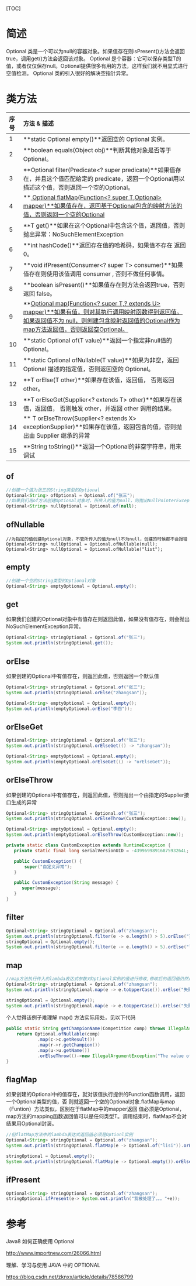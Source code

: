 [TOC]

# 简述
Optional 类是一个可以为null的容器对象。如果值存在则isPresent()方法会返回true，调用get()方法会返回该对象。
Optional 是个容器：它可以保存类型T的值，或者仅仅保存null。Optional提供很多有用的方法，这样我们就不用显式进行空值检测。
Optional 类的引入很好的解决空指针异常。

# 类方法  

| 序号 | 方法 & 描述                                                  |
| :--- | :----------------------------------------------------------- |
| 1    | **static <T> Optional<T> empty()**返回空的 Optional 实例。   |
| 2    | **boolean equals(Object obj)**判断其他对象是否等于 Optional。 |
| 3    | **Optional<T> filter(Predicate<? super <T> predicate)**如果值存在，并且这个值匹配给定的 predicate，返回一个Optional用以描述这个值，否则返回一个空的Optional。 |
| 4    | **<U> Optional<U> flatMap(Function<? super T,Optional<U>> mapper)**如果值存在，返回基于Optional包含的映射方法的值，否则返回一个空的Optional |
| 5    | **T get()**如果在这个Optional中包含这个值，返回值，否则抛出异常：NoSuchElementException |
| 6    | **int hashCode()**返回存在值的哈希码，如果值不存在 返回 0。  |
| 7    | **void ifPresent(Consumer<? super T> consumer)**如果值存在则使用该值调用 consumer , 否则不做任何事情。 |
| 8    | **boolean isPresent()**如果值存在则方法会返回true，否则返回 false。 |
| 9    | **<U>Optional<U> map(Function<? super T,? extends U> mapper)**如果有值，则对其执行调用映射函数得到返回值。如果返回值不为 null，则创建包含映射返回值的Optional作为map方法返回值，否则返回空Optional。 |
| 10   | **static <T> Optional<T> of(T value)**返回一个指定非null值的Optional。 |
| 11   | **static <T> Optional<T> ofNullable(T value)**如果为非空，返回 Optional 描述的指定值，否则返回空的 Optional。 |
| 12   | **T orElse(T other)**如果存在该值，返回值， 否则返回 other。 |
| 13   | **T orElseGet(Supplier<? extends T> other)**如果存在该值，返回值， 否则触发 other，并返回 other 调用的结果。 |
| 14   | **<X extends Throwable> T orElseThrow(Supplier<? extends X> exceptionSupplier)**如果存在该值，返回包含的值，否则抛出由 Supplier 继承的异常 |
| 15   | **String toString()**返回一个Optional的非空字符串，用来调试  |

## of

```java
//创建一个值为张三的String类型的Optional
Optional<String> ofOptional = Optional.of("张三");
//如果我们用of方法创建Optional对象时，所传入的值为null，则抛出NullPointerException如下图所示
Optional<String> nullOptional = Optional.of(null);
```

## ofNullable

```
//为指定的值创建Optional对象，不管所传入的值为null不为null，创建的时候都不会报错
Optional<String> nullOptional = Optional.ofNullable(null);
Optional<String> nullOptional = Optional.ofNullable("list");
```

## empty

```java
//创建一个空的String类型的Optional对象
Optional<String> emptyOptional = Optional.empty();
```

## get

如果我们创建的Optional对象中有值存在则返回此值，如果没有值存在，则会抛出 
NoSuchElementException异常。

```java
Optional<String> stringOptional = Optional.of("张三");
System.out.println(stringOptional.get());
```

## orElse

如果创建的Optional中有值存在，则返回此值，否则返回一个默认值

```java
Optional<String> stringOptional = Optional.of("张三");
System.out.println(stringOptional.orElse("zhangsan"));

Optional<String> emptyOptional = Optional.empty();
System.out.println(emptyOptional.orElse("李四"));
```

## orElseGet

```java
Optional<String> stringOptional = Optional.of("张三");
System.out.println(stringOptional.orElseGet(() -> "zhangsan"));

Optional<String> emptyOptional = Optional.empty();
System.out.println(emptyOptional.orElseGet(() -> "orElseGet"));

```

## orElseThrow

如果创建的Optional中有值存在，则返回此值，否则抛出一个由指定的Supplier接口生成的异常

```java
Optional<String> stringOptional = Optional.of("张三");
System.out.println(stringOptional.orElseThrow(CustomException::new));

Optional<String> emptyOptional = Optional.empty();
System.out.println(emptyOptional.orElseThrow(CustomException::new));

private static class CustomException extends RuntimeException {
   private static final long serialVersionUID = -4399699891687593264L;

   public CustomException() {
       super("自定义异常");
   }

   public CustomException(String message) {
      super(message);
   }
}
```

## filter

```java
Optional<String> stringOptional = Optional.of("zhangsan");
System.out.println(stringOptional.filter(e -> e.length() > 5).orElse("王五"));
stringOptional = Optional.empty();
System.out.println(stringOptional.filter(e -> e.length() > 5).orElse("lisi"));
```

## map

```java
//map方法执行传入的lambda表达式参数对Optional实例的值进行修改,修改后的返回值仍然是一个Optional对象
Optional<String> stringOptional = Optional.of("zhangsan");
System.out.println(stringOptional.map(e -> e.toUpperCase()).orElse("失败"));

stringOptional = Optional.empty();
System.out.println(stringOptional.map(e -> e.toUpperCase()).orElse("失败"));
```

个人觉得该例子难理解 map() 方法实际用处，见以下代码  

```java
public static String getChampionName(Competition comp) throws IllegalArgumentException {
    return Optional.ofNullable(comp)
            .map(c->c.getResult())
            .map(r->r.getChampion())
            .map(u->u.getName())
            .orElseThrow(()->new IllegalArgumentException("The value of param comp isn't available."));
}
```



## flagMap

如果创建的Optional中的值存在，就对该值执行提供的Function函数调用，返回一个Optional类型的值，否 
则就返回一个空的Optional对象.flatMap与map（Funtion）方法类似，区别在于flatMap中的mapper返回 
值必须是Optional，map方法的mapping函数返回值可以是任何类型T。调用结束时，flatMap不会对结果用Optional封装。

```java 
//但flatMap方法中的lambda表达式返回值必须是Optionl实例
Optional<String> stringOptional = Optional.of("zhangsan");
System.out.println(stringOptional.flatMap(e -> Optional.of("lisi")).orElse("失败"));

stringOptional = Optional.empty();
System.out.println(stringOptional.flatMap(e -> Optional.empty()).orElse("失败"));

```

## ifPresent

```java
Optional<String> stringOptional = Optional.of("zhangsan");
stringOptional.ifPresent(e-> System.out.println("我被处理了。。。"+e));

```

# 参考

Java8 如何正确使用 Optional

http://www.importnew.com/26066.html

理解、学习与使用 JAVA 中的 OPTIONAL

https://blog.csdn.net/zknxx/article/details/78586799